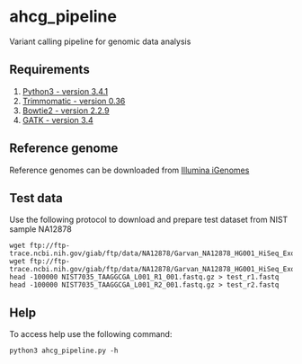# ahcg_pipeline
Variant calling pipeline for genomic data analysis

## Requirements

1. [Python3 - version 3.4.1](https://www.python.org/download/releases/3.4.1/)
1. [Trimmomatic - version 0.36](http://www.usadellab.org/cms/uploads/supplementary/Trimmomatic/Trimmomatic-0.36.zip)
2. [Bowtie2 - version 2.2.9](https://sourceforge.net/projects/bowtie-bio/files/bowtie2/2.2.9/)
3. [GATK - version 3.4](https://software.broadinstitute.org/gatk/download/)

## Reference genome

Reference genomes can be downloaded from [Illumina iGenomes](http://support.illumina.com/sequencing/sequencing_software/igenome.html)

## Test data

Use the following protocol to download and prepare test dataset from NIST sample NA12878

```{sh}
wget ftp://ftp-trace.ncbi.nih.gov/giab/ftp/data/NA12878/Garvan_NA12878_HG001_HiSeq_Exome/NIST7035_TAAGGCGA_L001_R1_001.fastq.gz
wget ftp://ftp-trace.ncbi.nih.gov/giab/ftp/data/NA12878/Garvan_NA12878_HG001_HiSeq_Exome/NIST7035_TAAGGCGA_L001_R2_001.fastq.gz
head -100000 NIST7035_TAAGGCGA_L001_R1_001.fastq.gz > test_r1.fastq
head -100000 NIST7035_TAAGGCGA_L001_R2_001.fastq.gz > test_r2.fastq
```

## Help

To access help use the following command:

```{sh}
python3 ahcg_pipeline.py -h
```
